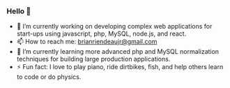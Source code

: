 ### Hello 👋

- 🔭 I’m currently working on developing complex web applications for start-ups using javascript, php, MySQL, node.js, and react.
- 📫 How to reach me: brianriendeaujr@gmail.com
- 🌱 I’m currently learning more advanced php and MySQL normalization techniques for building large production applications.
- ⚡ Fun fact: I love to play piano, ride dirtbikes, fish, and help others learn to code or do physics.

<!--
**briendeau/briendeau** is a ✨ _special_ ✨ repository because its `README.md` (this file) appears on your GitHub profile.


- 🔭f I’m currently working on developing complex web applications using javscript, node.js, and react.
- 🌱 I’m currently learning more php and django to enhance my web knowledge.
- 👯 I’m looking to collaborate on opensource AI projects.
- 💬 Ask me about physics simulations using vpython and why javascript is my favorite programming language.
- 📫 How to reach me: brianriendeaujr@gmail.com
- ⚡ Fun fact: I love to play piano, especially final fantasy intro music.
-->
